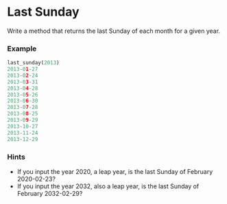 # Last Sunday

Write a method that returns the last Sunday of each month for a given year.

### Example

```python
last_sunday(2013)
2013-01-27
2013-02-24
2013-03-31
2013-04-28
2013-05-26
2013-06-30
2013-07-28
2013-08-25
2013-09-29
2013-10-27
2013-11-24
2013-12-29

```

### Hints

- If you input the year 2020, a leap year, is the last Sunday of February 2020-02-23?
- If you input the year 2032, also a leap year, is the last Sunday of February 2032-02-29?